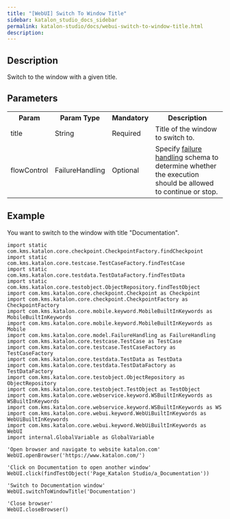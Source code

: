 ```yaml
---
title: "[WebUI] Switch To Window Title" 
sidebar: katalon_studio_docs_sidebar
permalink: katalon-studio/docs/webui-switch-to-window-title.html 
description: 
---
```

Description  
-------------

Switch to the window with a given title. 

Parameters  
------------

<table class="" style="table-layout: fixed;"><colgroup class="" style=""><col style="" class=""><col style="" class=""><col style="" class=""><col style="" class=""></colgroup><tbody class="" style=""><tr class="" style=""><th class="" style="">Param</th><th class="" style="">Param Type</th><th class="" colspan="1" style="">Mandatory</th><th class="" colspan="1" style="">Description</th></tr><tr class="" style=""><td class="" colspan="1" style=""><span style="" class="">title</span></td><td class="" colspan="1" style=""><span style="" class="">String</span></td><td class="" colspan="1" style=""><span style="" class="">Required</span></td><td class="" colspan="1" style=""><span style="" class="">Title of the window to switch to.</span></td></tr><tr class="" style=""><td class="" style=""><span style="" class="">flowControl</span></td><td class="" style=""><span style="" class="">FailureHandling</span></td><td class="" colspan="1" style=""><span style="" class="">Optional</span></td><td class="" colspan="1" style="">Specify <a href="https://docs.katalon.com/x/qAAM" rel="nofollow" class="" style="">failure handling</a> <span style="" class="">schema to determine whether the execution should be allowed to continue or stop.</span></td></tr></tbody></table>

Example 
--------

You want to switch to the window with title "Documentation".

```
import static com.kms.katalon.core.checkpoint.CheckpointFactory.findCheckpoint
import static com.kms.katalon.core.testcase.TestCaseFactory.findTestCase
import static com.kms.katalon.core.testdata.TestDataFactory.findTestData
import static com.kms.katalon.core.testobject.ObjectRepository.findTestObject
import com.kms.katalon.core.checkpoint.Checkpoint as Checkpoint
import com.kms.katalon.core.checkpoint.CheckpointFactory as CheckpointFactory
import com.kms.katalon.core.mobile.keyword.MobileBuiltInKeywords as MobileBuiltInKeywords
import com.kms.katalon.core.mobile.keyword.MobileBuiltInKeywords as Mobile
import com.kms.katalon.core.model.FailureHandling as FailureHandling
import com.kms.katalon.core.testcase.TestCase as TestCase
import com.kms.katalon.core.testcase.TestCaseFactory as TestCaseFactory
import com.kms.katalon.core.testdata.TestData as TestData
import com.kms.katalon.core.testdata.TestDataFactory as TestDataFactory
import com.kms.katalon.core.testobject.ObjectRepository as ObjectRepository
import com.kms.katalon.core.testobject.TestObject as TestObject
import com.kms.katalon.core.webservice.keyword.WSBuiltInKeywords as WSBuiltInKeywords
import com.kms.katalon.core.webservice.keyword.WSBuiltInKeywords as WS
import com.kms.katalon.core.webui.keyword.WebUiBuiltInKeywords as WebUiBuiltInKeywords
import com.kms.katalon.core.webui.keyword.WebUiBuiltInKeywords as WebUI
import internal.GlobalVariable as GlobalVariable

'Open browser and navigate to website katalon.com'
WebUI.openBrowser('https://www.katalon.com/')

'Click on Documentation to open another window'
WebUI.click(findTestObject('Page_Katalon Studio/a_Documentation'))

'Switch to Documentation window'
WebUI.switchToWindowTitle('Documentation')

'Close browser'
WebUI.closeBrowser()
```